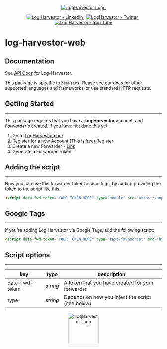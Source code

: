 <p align="center"><a href="https://www.logharvestor.com" target="_blank" rel="noopener" referrerpolicy='origin'><img src="https://i.ibb.co/gwFL3jk/logo-drk.png" alt="LogHarvestor Logo"></a></p>


<p align="center">
  <a href="https://www.linkedin.com/company/log-harvestor" rel="nofollow">
    <img src="https://img.shields.io/badge/linkedin-%230077B5.svg?style=for-the-badge&logo=linkedin&logoColor=white" alt="Log Harvestor - LinkedIn"> 
  </a> &nbsp; 
  <a href="https://twitter.com/LogHarvestor" rel="nofollow">
    <img src="https://img.shields.io/badge/Twitter-%231DA1F2.svg?style=for-the-badge&logo=Twitter&logoColor=white" alt="LogHarvestor - Twitter">
  </a> &nbsp; 
  <a href="https://www.youtube.com/channel/UCS9BdZPla9UbUQ3AZJEzVvw" rel="nofollow">
    <img src="https://img.shields.io/badge/YouTube-%23FF0000.svg?style=for-the-badge&logo=YouTube&logoColor=white" alt="Log Harvestor - You Tube">
  </a>
</p>

# log-harvestor-web

## Documentation
See [API Docs](https://www.logharvestor.com/docs/api) for Log-Harvestor.

This package is specific to `browsers`. Please see our docs for other supported languages and frameworks, or use standard HTTP requests.

## Getting Started
_____________
This package requires that you have a **Log Harvestor** account, and *Forwarder's* created.
If you have not done this yet:
1. Go to [LogHarvestor.com](https://www.logharvestor.com)
2. Register for a new Account (This is free) [Register](https://app.logharvestor.com/register)  
3. Create a new Forwarder - [Link](https://app.logharvestor.com/forwarder)
4. Generate a Forwarder Token


## Adding the script
______________
Now you can use this forwarder token to send logs, by adding providing the token to the script like this.
```Html
<script data-fwd-token="YOUR_TOKEN_HERE" type="module" src="https://unpkg.com/log-harvestor-web@latest" id="log-harvestor" defer></script>
```


## Google Tags
_____________
If you're adding Log Harvestor via Google Tags, add the following script:

```Html
<script data-fwd-token="YOUR_TOKEN_HERE" type="text/javascript" src="https://unpkg.com/log-harvestor-web@latest" id="log-harvestor" defer></script>
```

## Script options
______________
| key | type | description |
| --- | --- |  ---|
| data-fwd-token | *string* |  A token that you have created for your forwarder | 
| type | *string* | Depends on how you inject the script (see below) |






<p align="center"><a href="https://www.logharvestor.com" target="_blank" rel="noopener" referrerpolicy='origin'><img width="100" src="https://i.ibb.co/80sThNP/icon-drk.png" alt="LogHarvestor Logo"></a></p>
